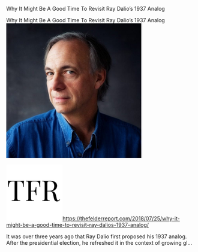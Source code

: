 Why It Might Be A Good Time To Revisit Ray Dalio’s 1937 Analog

Why It Might Be A Good Time To Revisit Ray Dalio’s 1937 Analog
![](../_resources/185e005c45983d3e879953bb2f44a99a.png)

![](../_resources/aad05dcdbd92a4bb66773f334a166ecf.png)https://thefelderreport.com/2018/07/25/why-it-might-be-a-good-time-to-revisit-ray-dalios-1937-analog/

It was over three years ago that Ray Dalio first proposed his 1937 analog. After the presidential election, he refreshed it in the context of growing gl...
